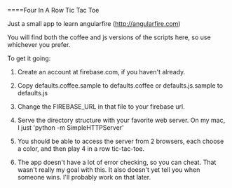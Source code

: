 ====Four In A Row Tic Tac Toe

Just a small app to learn angularfire (http://angularfire.com)

You will find both the coffee and js versions of the scripts here, so use whichever you prefer.

To get it going:

1. Create an account at firebase.com, if you haven't already.

2. Copy defaults.coffee.sample to defaults.coffee or defaults.js.sample to defaults.js

3. Change the FIREBASE_URL in that file to your firebase url.

4. Serve the directory structure with your favorite web server. On my mac, I just 'python -m SimpleHTTPServer'

5. You should be able to access the server from 2 browsers, each choose a color, and then play 4 in a row tic-tac-toe.

6. The app doesn't have a lot of error checking, so you can cheat. That wasn't really my goal with this. It also doesn't
yet tell you when someone wins. I'll probably work on that later.